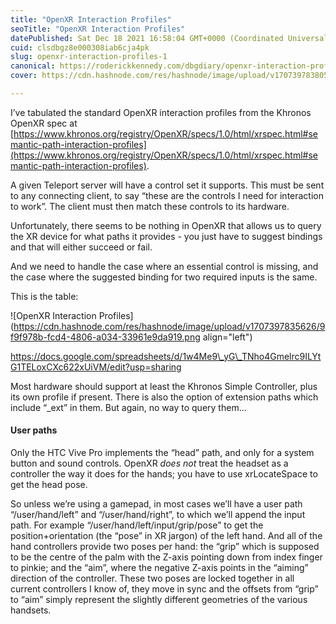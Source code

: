 ```yaml
---
title: "OpenXR Interaction Profiles"
seoTitle: "OpenXR Interaction Profiles"
datePublished: Sat Dec 18 2021 16:58:04 GMT+0000 (Coordinated Universal Time)
cuid: clsdbgz8e000308iab6cja4pk
slug: openxr-interaction-profiles-1
canonical: https://roderickkennedy.com/dbgdiary/openxr-interaction-profiles
cover: https://cdn.hashnode.com/res/hashnode/image/upload/v1707397838057/62161d9c-8bf2-4af8-95e7-63c4e34a5174.png

---
```


I’ve tabulated the standard OpenXR interaction profiles from the Khronos OpenXR spec at [https://www.khronos.org/registry/OpenXR/specs/1.0/html/xrspec.html#semantic-path-interaction-profiles](https://www.khronos.org/registry/OpenXR/specs/1.0/html/xrspec.html#semantic-path-interaction-profiles).

A given Teleport server will have a control set it supports. This must be sent to any connecting client, to say “these are the controls I need for interaction to work”. The client must then match these controls to its hardware.

Unfortunately, there seems to be nothing in OpenXR that allows us to query the XR device for what paths it provides - you just have to suggest bindings and that will either succeed or fail.

And we need to handle the case where an essential control is missing, and the case where the suggested binding for two required inputs is the same.

This is the table:

![OpenXR Interaction Profiles](https://cdn.hashnode.com/res/hashnode/image/upload/v1707397835626/9f9f978b-fcd4-4806-a034-33961e9da919.png align="left")

https://docs.google.com/spreadsheets/d/1w4Me9\_yG\_TNho4Gmelrc9ILYtG1TELoxCXc622xUiVM/edit?usp=sharing

Most hardware should support at least the Khronos Simple Controller, plus its own profile if present. There is also the option of extension paths which include “\_ext” in them. But again, no way to query them…

#### User paths

Only the HTC Vive Pro implements the “head” path, and only for a system button and sound controls. OpenXR *does not* treat the headset as a controller the way it does for the hands; you have to use xrLocateSpace to get the head pose.

So unless we’re using a gamepad, in most cases we’ll have a user path “/user/hand/left” and “/user/hand/right”, to which we’ll append the input path. For example “/user/hand/left/input/grip/pose” to get the position+orientation (the “pose” in XR jargon) of the left hand. And all of the hand controllers provide two poses per hand: the “grip” which is supposed to be the centre of the palm with the Z-axis pointing down from index finger to pinkie; and the “aim”, where the negative Z-axis points in the “aiming” direction of the controller. These two poses are locked together in all current controllers I know of, they move in sync and the offsets from “grip” to “aim” simply represent the slightly different geometries of the various handsets.